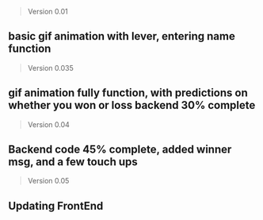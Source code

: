 >Version 0.01 
## basic gif animation with lever, entering name function
>Version 0.035
## gif animation fully function, with predictions on whether you won or loss backend 30% complete
>Version 0.04 
## Backend code 45% complete, added winner msg, and a few touch ups 
>Version 0.05
## Updating FrontEnd  
